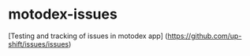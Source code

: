 # motodex-issues
[Testing and tracking of issues in motodex app] (https://github.com/up-shift/issues/issues)
